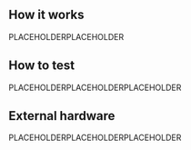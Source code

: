 <!---

This file is used to generate your project datasheet. Please fill in the information below and delete any unused
sections.

You can also include images in this folder and reference them in the markdown. Each image must be less than
512 kb in size, and the combined size of all images must be less than 1 MB.
-->

## How it works

PLACEHOLDERPLACEHOLDER

## How to test

PLACEHOLDERPLACEHOLDERPLACEHOLDER

## External hardware

PLACEHOLDERPLACEHOLDERPLACEHOLDER
